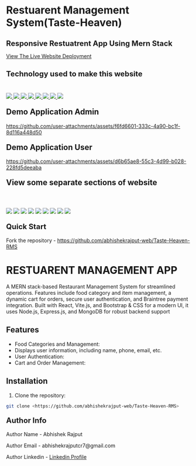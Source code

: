 # Restuarent Management System(Taste-Heaven)
<h1 style="font-size:20px">Responsive Restuatrent App Using Mern Stack</h1>
<p><a href="https://taste-heaven.netlify.app/">View The Live Website Deployment </a></p>

<h2 style="font-size:20px">Technology used to make this website</h2>

<div style="margin-top:40px">
             <a href="https://mongodb.com/" target="_blank"> <img src="https://img.icons8.com/?size=100&id=74402&format=png&color=000000" style=""/> </a> 
             <a href="https://expressjs.com/" target="_blank"> <img src="https://img.icons8.com/?size=100&id=kg46nzoJrmTR&format=png&color=000000" style=""/> </a> 
             <a href="https://reactjs.org/" target="_blank"> <img src="https://img.icons8.com/?size=100&id=bzf0DqjXFHIW&format=png&color=000000" style=""/> </a> 
             <a href="https://nodejs.org/en" target="_blank"> <img src="https://img.icons8.com/?size=100&id=hsPbhkOH4FMe&format=png&color=000000" style=""/> </a> 
         <a href="https://developer.mozilla.org/en-US/docs/Web/JavaScript" target="_blank"> <img src="https://img.icons8.com/color/94/000000/javascript.png"/> </a> 
            <a href="https://www.w3schools.com/bootstrap5/default.asp" target="_blank"> <img src="https://img.icons8.com/color/94/000000/bootstrap.png"/> </a> 
      <a href="https://www.w3schools.com/html/" target="_blank"> <img src="https://img.icons8.com/color/96/null/html-5--v1.png"/> </a> 
            <a  href="https://www.w3schools.com/css/" target="_blank"><img src="https://img.icons8.com/color/96/null/css3.png"/> </a>
             
 
 
</div>


<h2 style="margin-top:20px"> Demo Application Admin</h2>


https://github.com/user-attachments/assets/f6fd6601-333c-4a90-bc1f-8d116a448d50


<h2 style="margin-top:20px"> Demo Application User</h2>


https://github.com/user-attachments/assets/d6b65ae8-55c3-4d99-b028-228fd5deeaba



<h2 style="margin-top:20px"> View some separate sections of website</h2>
<div>


  
<img src="https://github.com/user-attachments/assets/0f5115d8-a87f-4707-b1c3-d549485fa9e1" style="margin-top:40px">
<img src="https://github.com/user-attachments/assets/a71c58f2-2fc0-4155-a3a1-e61e2ae74801" style="margin-top:40px">
<img src="https://github.com/user-attachments/assets/53174166-f3db-4bc7-9ea3-1257b96f8dee" style="margin-top:40px">
<img src="https://github.com/user-attachments/assets/47dbff97-f41a-4070-8c6a-2d11627df65f" style="margin-top:40px">
<img src="https://github.com/user-attachments/assets/f4dc4962-2a4e-4085-b726-58d8c3ec3bdd" style="margin-top:40px">
<img src="https://github.com/user-attachments/assets/f8ecdccf-3d61-4c85-b54e-0bb83c54d4c5" style="margin-top:40px">
<img src="https://github.com/user-attachments/assets/ea37e107-bbcc-4c85-b91c-6f8ae96f3d0f" style="margin-top:40px">
<img src="https://github.com/user-attachments/assets/6bf7d075-307c-4729-ac12-bcfd65cec851" style="margin-top:40px">
<img src="https://github.com/user-attachments/assets/6d710d31-ae48-411d-9c5b-56ed291c445e" style="margin-top:40px">



</div>

 
<h2 style="margin-top:20px;font-size:20px">Quick Start</h2>
<p>Fork the repository - <a href="https://github.com/abhishekrajput-web/Taste-Heaven-RMS.git">https://github.com/abhishekrajput-web/Taste-Heaven-RMS</a></p>

# RESTUARENT MANAGEMENT APP 

A MERN stack-based Restaurant Management System for streamlined operations. Features include food category and item management, a dynamic cart for orders, secure user authentication, and Braintree payment integration. Built with React, Vite.js, and Bootstrap & CSS for a modern UI, it uses Node.js, Express.js, and MongoDB for robust backend support
## Features

- Food Categories and Management:
- Displays user information, including name, phone, email,  etc.
- User Authentication:
- Cart and Order Management:

## Installation

1. Clone the repository:

```bash
git clone <https://github.com/abhishekrajput-web/Taste-Heaven-RMS>
```
 
<h2 style="margin-top:20px;font-size:20px">Author Info</h2>

<p>Author Name - Abhishek Rajput</p>
<p>Author Email - abhishekrajputcr7@gmail.com</p>
<p>Author Linkedin - <a href="https://linkedin.com/in/abhishek-rajput7/">Linkedin Profile</a></p>
 







